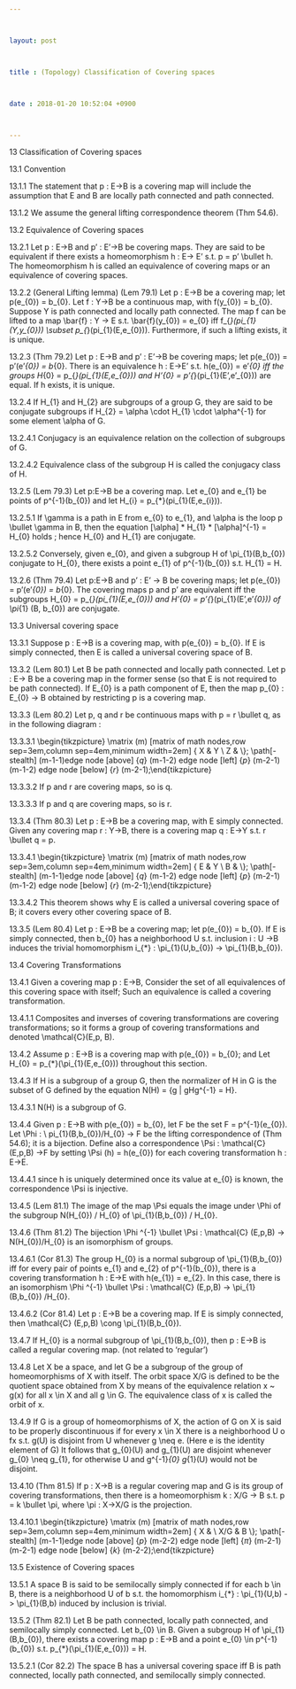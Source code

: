 ```yaml
---



layout: post



title : (Topology) Classification of Covering spaces



date : 2018-01-20 10:52:04 +0900



---
```


13	Classification of Covering spaces

13.1	Convention 

13.1.1	The statement that p : E->B is a covering map will include the assumption that E and B are locally path connected and path connected.

13.1.2	We assume the general lifting correspondence theorem (Thm 54.6).

13.2	Equivalence of Covering spaces

13.2.1	Let p : E->B and p’ : E’->B be covering maps. They are said to be equivalent if there exists a homeomorphism h : E-> E’ s.t. p = p’ \bullet h. The homeomorphism h is called an equivalence of covering maps or an equivalence of covering spaces.

13.2.2	(General Lifting lemma) (Lem 79.1) Let p : E->B be a covering map; let p(e_{0}) = b_{0}. Let f : Y->B be a continuous map, with f(y_{0}) = b_{0}. Suppose Y is path connected and locally path connected. The map f can be lifted to a map \bar{f} : Y -> E s.t. \bar{f}(y_{0}) = e_{0} iff f_{*}(pi_{1}(Y,y_{0})) \subset p_{*}(pi_{1}(E,e_{0})). Furthermore, if such a lifting exists, it is unique.

13.2.3	(Thm 79.2) Let p : E->B and p’ : E’->B be covering maps; let p(e_{0}) = p’(e’_{0}) = b_{0}. There is an equivalence h : E->E’ s.t. h(e_{0}) = e’_{0} iff the groups H_{0} = p_{*}(pi_{1}(E,e_{0})) and H’_{0} = p’_{*}(pi_{1}(E’,e’_{0})) are equal. If h exists, it is unique.

13.2.4	If H_{1} and H_{2} are subgroups of a group G, they are said to be conjugate subgroups if H_{2} = \alpha \cdot H_{1} \cdot \alpha^{-1} for some element \alpha of G. 

13.2.4.1	Conjugacy is an equivalence relation on the collection of subgroups of G. 

13.2.4.2	Equivalence class of the subgroup H is called the conjugacy class of H.

13.2.5	(Lem 79.3) Let p:E->B be a covering map. Let e_{0} and e_{1} be points of p^{-1}(b_{0}) and let H_{i} = p_{*}(pi_{1}(E,e_{i})). 

13.2.5.1	If \gamma is a path in E from e_{0} to e_{1}, and \alpha is the loop p \bullet \gamma in B, then the equation [\alpha] * H_{1} * [\alpha]^{-1} = H_{0} holds ; hence H_{0} and H_{1} are conjugate.

13.2.5.2	Conversely, given e_{0}, and given a subgroup H of \pi_{1}(B,b_{0}) conjugate to H_{0}, there exists a point e_{1} of p^{-1}(b_{0}) s.t. H_{1} = H. 

13.2.6	(Thm 79.4) Let p:E->B and p’ : E’ -> B be covering maps; let p(e_{0}) = p’(e’_{0}) = b_{0}. The covering maps p and p’ are equivalent iff the subgroups H_{0} = p_{*}(pi_{1}(E,e_{0})) and H’_{0} = p’_{*}(pi_{1}(E’,e’_{0})) of \pi_{1} (B, b_{0}) are conjugate.

13.3	Universal covering space

13.3.1	Suppose p : E->B is a covering map, with p(e_{0}) = b_{0}. If E is simply connected, then E is called a universal covering space of B. 

13.3.2	(Lem 80.1) Let B be path connected and locally path connected. Let p : E-> B be a covering map in the former sense (so that E is not required to be path connected). If E_{0} is a path component of E, then the map p_{0} : E_{0} -> B obtained by restricting p is a covering map.

13.3.3	(Lem 80.2) Let p, q and r be continuous maps with p = r \bullet q, as in the following diagram : 

13.3.3.1	\begin{tikzpicture}  \matrix (m) [matrix of math nodes,row sep=3em,column sep=4em,minimum width=2em]  { X & Y \\ Z &  \\};  \path[-stealth] (m-1-1)edge node [above] {$q$} (m-1-2) edge  node [left] {$p$} (m-2-1)    (m-1-2) edge node [below] {$r$} (m-2-1);\end{tikzpicture}

13.3.3.2	If p and r are covering maps, so is q.

13.3.3.3	If p and q are covering maps, so is r.

13.3.4	(Thm 80.3) Let p : E->B be a covering map, with E simply connected. Given any covering map r : Y->B, there is a covering map q : E->Y s.t. r \bullet q = p.

13.3.4.1	\begin{tikzpicture}  \matrix (m) [matrix of math nodes,row sep=3em,column sep=4em,minimum width=2em]  { E & Y \\ B &  \\};  \path[-stealth] (m-1-1)edge node [above] {$q$} (m-1-2) edge  node [left] {$p$} (m-2-1)    (m-1-2) edge node [below] {$r$} (m-2-1);\end{tikzpicture}

13.3.4.2	This theorem shows why E is called a universal covering space of B; it covers every other covering space of B.

13.3.5	(Lem 80.4) Let p : E->B be a covering map; let p(e_{0}) = b_{0}. If E is simply connected, then b_{0} has a neighborhood U s.t. inclusion i : U ->B induces the trivial homomorphism i_{*} : \pi_{1}(U,b_{0}) -> \pi_{1}(B,b_{0}).

13.4	Covering Transformations

13.4.1	Given a covering map p : E->B, Consider the set of all equivalences of this covering space with itself; Such an equivalence is called a covering transformation. 

13.4.1.1	Composites and inverses of covering transformations are covering transformations; so it forms a group of covering transformations and denoted \mathcal{C}(E,p, B).

13.4.2	Assume p : E->B is a covering map with p(e_{0}) = b_{0}; and Let H_{0} = p_{*}(\pi_{1}(E,e_{0})) throughout this section.

13.4.3	If H is a subgroup of a group G, then the normalizer of H in G is the subset of G defined by the equation N(H) = {g | gHg^{-1} = H}.

13.4.3.1	N(H) is a subgroup of G.

13.4.4	Given p : E->B with p(e_{0}) = b_{0}, let F be the set F = p^{-1}(e_{0}). Let \Phi : \ pi_{1}(B,b_{0})/H_{0} -> F be the lifting correspondence of (Thm 54.6); it is a bijection. Define also a correspondence \Psi : \mathcal{C} (E,p,B) ->F by setting \Psi (h) = h(e_{0}) for each covering transformation h : E->E. 

13.4.4.1	since h is uniquely determined once its value at e_{0} is known, the correspondence \Psi is injective.

13.4.5	(Lem 81.1) The image of the map \Psi equals the image under \Phi of the subgroup N(H_{0}) / H_{0} of \pi_{1}(B,b_{0}) / H_{0}.

13.4.6	(Thm 81.2) The bijection \Phi ^{-1} \bullet \Psi : \mathcal{C} (E,p,B) -> N(H_{0})/H_{0} is an isomorphism of groups.

13.4.6.1	(Cor 81.3) The group H_{0} is a normal subgroup of \pi_{1}(B,b_{0}) iff for every pair of points e_{1} and e_{2} of p^{-1}(b_{0}), there is a covering transformation h : E->E with h(e_{1}) = e_{2}. In this case, there is an isomorphism \Phi ^{-1} \bullet \Psi : \mathcal{C} (E,p,B) -> \pi_{1}(B,b_{0}) /H_{0}.

13.4.6.2	(Cor 81.4) Let p : E->B be a covering map. If E is simply connected, then \mathcal{C} (E,p,B) \cong \pi_{1}(B,b_{0}).

13.4.7	If H_{0} is a normal subgroup of \pi_{1}(B,b_{0}), then p : E->B is called a regular covering map. (not related to ‘regular’)

13.4.8	Let X be a space, and let G be a subgroup of the group of homeomorphisms of X with itself. The orbit space X/G is defined to be the quotient space obtained from X by means of the equivalence relation x ~ g(x) for all x \in X and all g \in G. The equivalence class of x is called the orbit of x.

13.4.9	If G is a group of homeomorphisms of X, the action of G on X is said to be properly discontinuous if for every x \in X there is a neighborhood U o fx s.t. g(U) is disjoint from U whenever g \neq e. (Here e is the identity element of G) It follows that g_{0}(U) and g_{1}(U) are disjoint whenever g_{0} \neq g_{1}, for otherwise U and g^{-1}_{0} g_{1}(U) would not be disjoint.

13.4.10	(Thm 81.5) If p : X->B is a regular covering map and G is its group of covering transformations, then there is a homeomorphism k : X/G -> B s.t. p = k \bullet \pi, where \pi : X->X/G is the projection.

13.4.10.1	\begin{tikzpicture}  \matrix (m) [matrix of math nodes,row sep=3em,column sep=4em,minimum width=2em]  { X &  \\ X/G & B  \\};  \path[-stealth] (m-1-1)edge node [above] {$p$} (m-2-2) edge  node [left] {$\pi$} (m-2-1)    (m-2-1) edge node [below] {$k$} (m-2-2);\end{tikzpicture}

13.5	Existence of Covering spaces

13.5.1	A space B is said to be semilocally simply connected if for each b \in B, there is a neighborhood U of b s.t. the homomorphism i_{*} : \pi_{1}(U,b) -> \pi_{1}(B,b) induced by inclusion is trivial.

13.5.2	(Thm 82.1) Let B be path connected, locally path connected, and semilocally simply connected. Let b_{0} \in B. Given a subgroup H of \pi_{1}(B,b_{0}), there exists a covering map p : E->B and a point e_{0} \in p^{-1}(b_{0}) s.t. p_{*}(\pi_{1}(E,e_{0})) = H.

13.5.2.1	(Cor 82.2) The space B has a universal covering space iff B is path connected, locally path connected, and semilocally simply connected.

